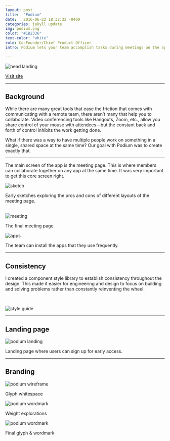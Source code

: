 ```yaml
---
layout: post
title:  "Podium"
date:   2016-06-22 18:32:32 -0400
categories: jekyll update
img: podium.png
color: "#1B2336"
text-color: "white"
role: Co-Founder/Chief Product Officer
intro: Podium lets your team accomplish tasks during meetings on the apps you already use. As Chief Product Officer, I had end-to-end responsibility for all product design efforts.

---
```


![head landing](/img/podium-land.png)

<a class="btn" href="http://podium.video">Visit site</a>

<hr>

<div class="row">
  <div class="col-sm-6">
    <h2 class="section-left">Background</h2>
  </div>
  <div class="col-sm-6">
  <p>While there are many great tools that ease the friction that comes with communicating with a remote team, there aren’t many that help you to collaborate. Video conferencing tools like Hangouts, Zoom, etc., allow you share control of your mouse with attendees—but the constant back and forth of control inhibits the work getting done.</p>

  <p>What if there was a way to have multiple people work on something in a single, shared space at the same time? Our goal with Podium was to create exactly that. </p>
  </div>
</div>

<hr>
The main screen of the app is the meeting page. This is where members can collaborate together on any app at the same time. It was very important to get this core screen right.

<br/>

![sketch](/img/podium-sketch.png)

<div class="caption">Early sketches exploring the pros and cons of different layouts of the meeting page.</div>

<br/>

![meeting](/img/podium-meeting.png)

<div class="caption">The final meeting page.</div>

![apps](/img/podium-apps.png)

<div class="caption">The team can install the apps that they use frequently.</div>

<hr>

## Consistency

I created a component style library to establish consistency throughout the design. This made it easier for engineering and design to focus on building and solving problems rather than constantly reinventing the wheel.

<br/>

![style guide](/img/podium-style.png)

<hr>

## Landing page

![podium landing](/img/podium-landing.png)

Landing page where users can sign up for early access.

<hr>

## Branding

![podium wireframe](/img/podium-wireframe.png)

<div class="caption">Glyph whitespace</div>

![podium wordmark](/img/podium-wordmark-weights.png)

<div class="caption">Weight explorations</div>

![podium wordmark](/img/podium-wordmark.png)

<div class="caption">Final glyph & wordmark</div>
